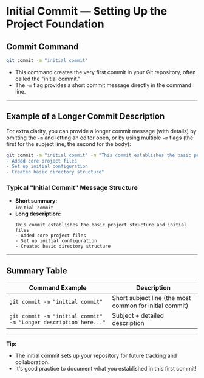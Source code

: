 # Initial Commit — Setting Up the Project Foundation

## Commit Command

```bash
git commit -m "initial commit"
```

- This command creates the very first commit in your Git repository, often called the "initial commit."
- The `-m` flag provides a short commit message directly in the command line.

---

## Example of a Longer Commit Description

For extra clarity, you can provide a longer commit message (with details) by omitting the `-m` and letting an editor
open, or by using multiple `-m` flags (the first for the subject line, the second for the body):

```bash
git commit -m "initial commit" -m "This commit establishes the basic project structure and initial files
- Added core project files
- Set up initial configuration
- Created basic directory structure"
```

### Typical "Initial Commit" Message Structure

- **Short summary:**  
  `initial commit`
- **Long description:**
  ```
  This commit establishes the basic project structure and initial files
  - Added core project files
  - Set up initial configuration
  - Created basic directory structure
  ```

---

## Summary Table

| Command Example                                                  | Description                                             |
|------------------------------------------------------------------|---------------------------------------------------------|
| `git commit -m "initial commit"`                                 | Short subject line (the most common for initial commit) |
| `git commit -m "initial commit" -m "Longer description here..."` | Subject + detailed description                          |

---

**Tip:**

- The initial commit sets up your repository for future tracking and collaboration.
- It's good practice to document what you established in this first commit!